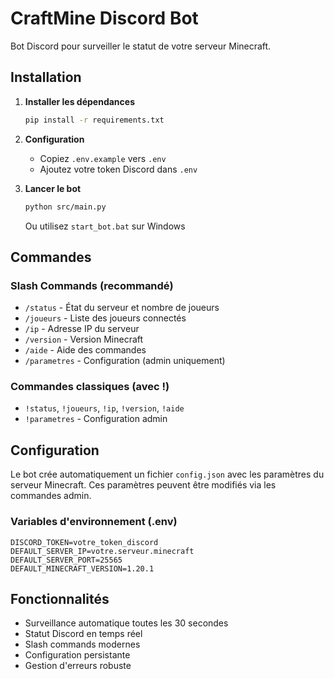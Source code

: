 # CraftMine Discord Bot

Bot Discord pour surveiller le statut de votre serveur Minecraft.

## Installation

1. **Installer les dépendances**
   ```bash
   pip install -r requirements.txt
   ```

2. **Configuration**
   - Copiez `.env.example` vers `.env`
   - Ajoutez votre token Discord dans `.env`

3. **Lancer le bot**
   ```bash
   python src/main.py
   ```
   Ou utilisez `start_bot.bat` sur Windows

## Commandes

### Slash Commands (recommandé)
- `/status` - État du serveur et nombre de joueurs
- `/joueurs` - Liste des joueurs connectés
- `/ip` - Adresse IP du serveur
- `/version` - Version Minecraft
- `/aide` - Aide des commandes
- `/parametres` - Configuration (admin uniquement)

### Commandes classiques (avec !)
- `!status`, `!joueurs`, `!ip`, `!version`, `!aide`
- `!parametres` - Configuration admin

## Configuration

Le bot crée automatiquement un fichier `config.json` avec les paramètres du serveur Minecraft. Ces paramètres peuvent être modifiés via les commandes admin.

### Variables d'environnement (.env)
```env
DISCORD_TOKEN=votre_token_discord
DEFAULT_SERVER_IP=votre.serveur.minecraft
DEFAULT_SERVER_PORT=25565
DEFAULT_MINECRAFT_VERSION=1.20.1
```

## Fonctionnalités

- Surveillance automatique toutes les 30 secondes
- Statut Discord en temps réel
- Slash commands modernes
- Configuration persistante
- Gestion d'erreurs robuste

